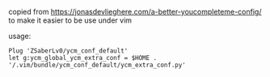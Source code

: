 copied from https://jonasdevlieghere.com/a-better-youcompleteme-config/
to make it easier to be use under vim

usage:

```
Plug 'ZSaberLv0/ycm_conf_default'
let g:ycm_global_ycm_extra_conf = $HOME . '/.vim/bundle/ycm_conf_default/ycm_extra_conf.py'
```


